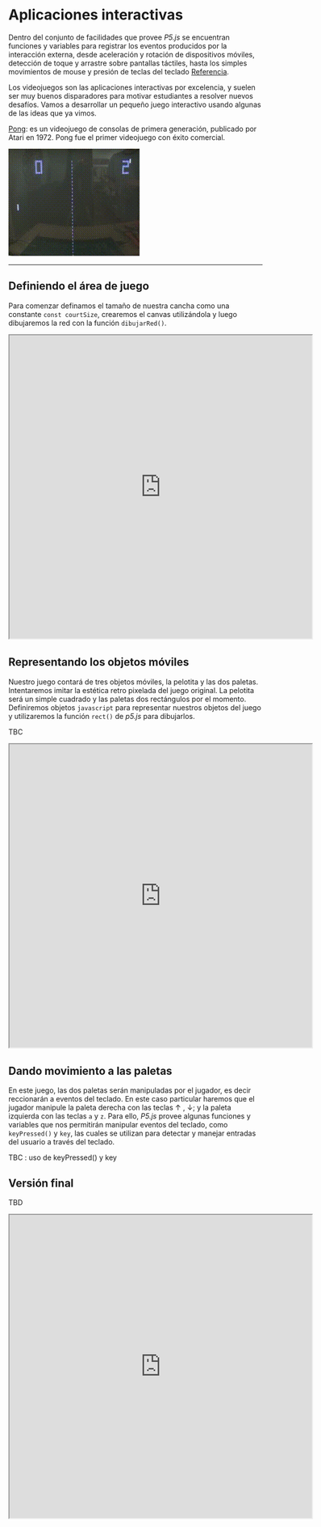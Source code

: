 # Aplicaciones interactivas

Dentro del conjunto de facilidades que provee *P5.js* se encuentran funciones y variables para registrar los eventos producidos por la interacción externa, desde aceleración y rotación de dispositivos móviles, detección de toque y arrastre sobre pantallas táctiles, hasta los simples movimientos de mouse y presión de teclas del teclado [Referencia](https://p5js.org/reference/#Events).

Los videojuegos son las aplicaciones interactivas por excelencia, y suelen ser muy buenos disparadores para motivar estudiantes a resolver nuevos desafíos. Vamos a desarrollar un pequeño juego interactivo usando algunas de las ideas que ya vimos.

[Pong](https://es.wikipedia.org/wiki/Pong): es un videojuego de consolas de primera generación, publicado por Atari en 1972. Pong fue el primer videojuego con éxito comercial.

<!-- La idea del juego es muy simple: dos jugadores controlan paletas y deben tratar de atajar/golpear la pelota evitando que esta toque el limite de la cancha que está a sus espaldas; si la pelota toca el limite que está detrás de la paleta, el contrario anota un punto.-->

![imagen pong .center](img/PongGame.gif)

-------------------------------------------------------------------------------

## Definiendo el área de juego

Para comenzar definamos el tamaño de nuestra cancha como una constante `const courtSize`, crearemos el canvas utilizándola y luego dibujaremos la red con la función `dibujarRed()`.

<iframe src="https://editor.p5js.org/gastonscilingoDC/sketches/WEus676AV" width="600" height="600"></iframe>





## Representando los objetos móviles


Nuestro juego contará de tres objetos móviles, la pelotita y las dos paletas. Intentaremos imitar la estética retro pixelada del juego original. La pelotita será un simple cuadrado y las paletas dos rectángulos por el momento. Definiremos objetos `javascript` para representar nuestros objetos del juego y utilizaremos la función `rect()` de *p5.js* para dibujarlos.

TBC

<iframe src="https://editor.p5js.org/gastonscilingoDC/full/3GwhDf4Gq" width="600" height="600">></iframe>

## Dando movimiento a las paletas

En este juego, las dos paletas serán manipuladas por el jugador, es decir  reccionarán a eventos del teclado.  En este caso particular  haremos que el jugador manipule la paleta derecha con  las teclas &uarr; , &darr;; y la paleta izquierda con las teclas `a` y `z`.  Para ello, *P5.js* provee algunas  funciones y variables   que nos permitirán manipular  eventos del teclado, como `keyPressed()` y `key`, las cuales  se utilizan para detectar y manejar entradas del usuario a través del teclado.


TBC : uso de keyPressed() y key 



## Versión final

TBD

<iframe src="https://editor.p5js.org/gastonscilingoDC/full/LPdkOm2zq" width="600" height="600"></iframe> 
